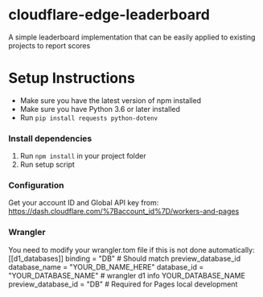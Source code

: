 # cloudflare-edge-leaderboard
 A simple leaderboard implementation that can be easily applied to existing projects to report scores

# Setup Instructions
- Make sure you have the latest version of npm installed
- Make sure you have Python 3.6 or later installed
- Run ```pip install requests python-dotenv```

### Install dependencies
1. Run ```npm install``` in your project folder
2. Run setup script

### Configuration
Get your account ID and Global API key from: https://dash.cloudflare.com/%7Baccount_id%7D/workers-and-pages

### Wrangler
You need to modify your wrangler.tom file if this is not done automatically:
[[d1_databases]]
binding = "DB" # Should match preview_database_id
database_name = "YOUR_DB_NAME_HERE"
database_id = "YOUR_DATABASE_NAME" # wrangler d1 info YOUR_DATABASE_NAME
preview_database_id = "DB" # Required for Pages local development
